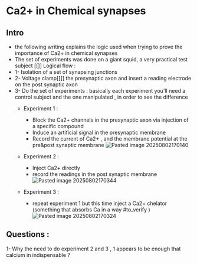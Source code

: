 # Ca2+ in Chemical synapses
## Intro 
* the following writing explains the logic used when trying to prove the importance of Ca2+ in chemical synapses 
* The set of experiments was done on a giant squid, a very practical test subject [[]]
Logical flow : 
* 1- Isolation of a  set of synapsing junctions 
* 2- Voltage clamp[[]] the presynaptic axon and insert a reading electrode on the post synaptic axon
* 3- Do the set of experiments : basically each experiment you'll need a control subject and the one manipulated , in order to see the difference 
	* Experiment 1 : 
		* Block the Ca2+ channels in the presynaptic axon via injection of a specific compound 
		* Induce an artificial signal in the presynaptic membrane
		* Record the current of Ca2+ , and the membrane potential at the pre&post synaptic membrane 
			![Pasted image 20250802170140](Pasted%20image%2020250802170140.png)

	* Experiment 2 : 
		* Inject Ca2+ directly 
		* record the readings in the post synaptic membrane 
			![Pasted image 20250802170344](Pasted%20image%2020250802170344.png)

	* Experiment 3 :
		* repeat experiment 1 but this time inject a Ca2+ chelator (something that absorbs Ca in a way #to_verify )
			![Pasted image 20250802170324](Pasted%20image%2020250802170324.png)

## Questions : 
1- Why the need to do experiment 2 and 3 , 1 appears to be enough that calcium in indispensable ?